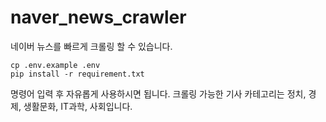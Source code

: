 # naver_news_crawler
네이버 뉴스를 빠르게 크롤링 할 수 있습니다.

```
cp .env.example .env
pip install -r requirement.txt
```

명령어 입력 후 자유롭게 사용하시면 됩니다.
크롤링 가능한 기사 카테고리는 정치, 경제, 생활문화, IT과학, 사회입니다.
